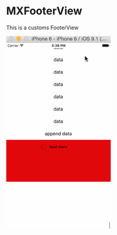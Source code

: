 # MXFooterView
This is a customs FooterView



 ![image](https://github.com/limaoxuan/MXFooterView/blob/master/start.gif)

